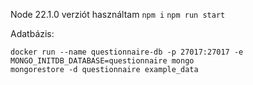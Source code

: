Node 22.1.0 verziót használtam
```npm i```
```npm run start```

Adatbázis:
```
docker run --name questionnaire-db -p 27017:27017 -e MONGO_INITDB_DATABASE=questionnaire mongo
mongorestore -d questionnaire example_data
```
